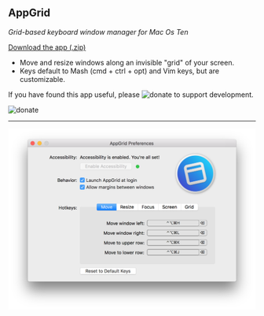 AppGrid
-------

*Grid-based keyboard window manager for Mac Os Ten*

[Download the app (.zip)](https://github.com/sdegutis/AppGrid/releases/download/1.0.3/AppGrid.zip)

- Move and resize windows along an invisible "grid" of your screen.
- Keys default to Mash (cmd + ctrl + opt) and Vim keys, but are customizable.

If you have found this app useful, please ![donate](https://www.paypal.com/cgi-bin/webscr?business=sbdegutis@gmail.com&cmd=_donations&item_name=AutumnJS.app%20donation&no_shipping=1) to support development.

![donate](http://www.uftsolidarity.org/wp-content/uploads/When-and-How-to-Add-Paypal-Donate-Button.jpg)

---

![Screenshot](sshot.png)
